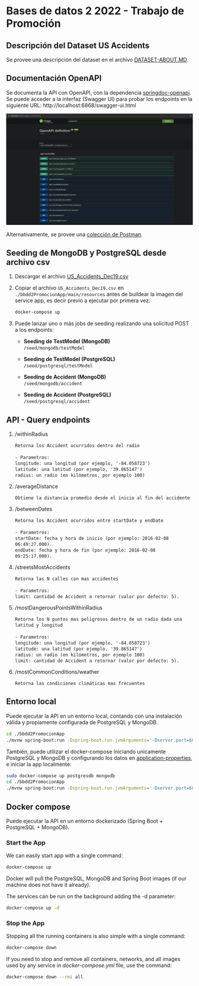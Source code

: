 # Bases de datos 2 2022 - Trabajo de Promoción

## Descripción del Dataset US Accidents

Se provee una descripción del dataset en el archivo [DATASET-ABOUT.MD](DATASET-ABOUT.MD).

## Documentación OpenAPI
Se documenta la API con OpenAPI, con la dependencia [springdoc-openapi](https://github.com/springdoc/springdoc-openapi).  
Se puede acceder a la interfaz (Swagger UI) para probar los endpoints en la siguiente URL: http://localhost:6868/swagger-ui.html

![Swagger UI](openapi-swagger.png)


Alternativamente, se provee una [colección de Postman](bd2-promocion.postman_collection.json).

## Seeding de MongoDB y PostgreSQL desde archivo csv

1. Descargar el archivo [US_Accidents_Dec19.csv](https://www.dropbox.com/sh/g4fo1woljc6j2kw/AACFN-puWJEGv6OxVuNphWGQa/199387_896000_compressed_US_Accidents_Dec19.csv.zip?file_subpath=%2FUS_Accidents_Dec19.csv)  
2. Copiar el archivo `US_Accidents_Dec19.csv` en `./bbdd2PromocionApp/main/resources` antes de buildear la imagen del service app, es decir previo a ejecutar por primera vez:

    ```bash
    docker-compose up
    ```

3. Puede lanzar uno o más jobs de seeding realizando una solicitud POST a los endpoints:

   - **Seeding de TestModel (MongoDB)**  
   `/seed/mongodb/testModel`

   - **Seeding de TestModel (PostgreSQL)**  
     `/seed/postgresql/testModel`

   - **Seeding de Accident (MongoDB)**  
     `/seed/mongodb/accident`

   - **Seeding de Accident (PostgreSQL)**  
     `/seed/postgresql/accident`

## API - Query endpoints

1. /withinRadius 
   
    ```
    Retorna los Accident ocurridos dentro del radio 
    
    - Parametros:
    longitude: una longitud (por ejemplo, '-84.058723')  
    latitude: una latitud (por ejemplo, '39.865147')  
    radius: un radio (en kilómetros, por ejemplo 100)  
    ```

2. /averageDistance

    ```
    Obtiene la distancia promedio desde el inicio al fin del accidente
    ```
   
3. /betweenDates

    ```
    Retorna los Accident ocurridos entre startDate y endDate  
   
    - Parametros:
    startDate: fecha y hora de inicio (por ejemplo: 2016-02-08 06:49:27.000).
    endDate: fecha y hora de fin (por ejemplo: 2016-02-08 09:25:17.000).
    ```
   
4. /streetsMostAccidents
    ```
    Retorna las N calles con mas accidentes  
   
    - Parametros:
    limit: cantidad de Accident a retornar (valor por defecto: 5).
    ```

5. /mostDangerousPointsWithinRadius
    ```
    Retorna los N puntos mas peligrosos dentro de un radio dada una latitud y longitud
   
    - Parametros:
    longitude: una longitud (por ejemplo, '-84.058723')  
    latitude: una latitud (por ejemplo, '39.865147')  
    radius: un radio (en kilómetros, por ejemplo 100)  
    limit: cantidad de Accident a retornar (valor por defecto: 5).
    ```

6. /mostCommonConditions/weather
    ```
    Retorna las condiciones climáticas mas frecuentes
    ```

## Entorno local

Puede ejecutar la API en un entorno local, contando con una instalación válida y propiamente configurada de PostgreSQL y MongoDB.

```bash
cd ./bbdd2PromocionApp
./mvnw spring-boot:run -Dspring-boot.run.jvmArguments='-Dserver.port=6868'
```

También, puede utilizar el docker-compose iniciando unicamente PostgreSQL y MongoDB y configurando los datos en [application-properties](./bbdd2PromocionApp/src/main/resources/application.properties), e iniciar la app localmente:

```bash
sudo docker-compose up postgresdb mongodb
cd ./bbdd2PromocionApp
./mvnw spring-boot:run -Dspring-boot.run.jvmArguments='-Dserver.port=6868'
```

## Docker compose

Puede ejecutar la API en un entorno dockerizado (Spring Boot + PostgreSQL + MongoDB).

### Start the App
We can easily start app with a single command:
```bash
docker-compose up
```

Docker will pull the PostgreSQL, MongoDB and Spring Boot images (if our machine does not have it already).

The services can be run on the background adding the -d parameter:
```bash
docker-compose up -d
```

### Stop the App
Stopping all the running containers is also simple with a single command:
```bash
docker-compose down
```

If you need to stop and remove all containers, networks, and all images used by any service in <em>docker-compose.yml</em> file, use the command:
```bash
docker-compose down --rmi all
```
